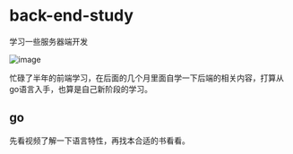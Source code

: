 # back-end-study
学习一些服务器端开发

![image](https://user-images.githubusercontent.com/62100025/133712897-ecc91522-7653-427d-9c15-e37ef6fc0b8e.png)

忙碌了半年的前端学习，在后面的几个月里面自学一下后端的相关内容，打算从go语言入手，也算是自己新阶段的学习。

## go

先看视频了解一下语言特性，再找本合适的书看看。
